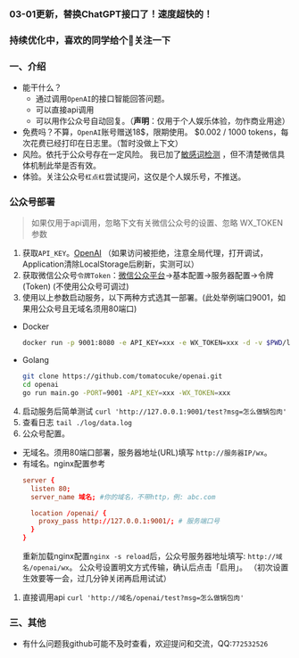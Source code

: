 ### 03-01更新，替换ChatGPT接口了！速度超快的！
### 持续优化中，喜欢的同学给个🌟关注一下

### 一、介绍
- 能干什么？ 
  - 通过调用`OpenAI`的接口智能回答问题。
  - 可以直接api调用
  - 可以用作公众号自动回复。（**声明**：仅用于个人娱乐体验，勿作商业用途）
- 免费吗？不算，`OpenAI`账号赠送18$，限期使用。 $0.002 / 1000 tokens，每次花费已经打印在日志里。（暂时没做上下文）
- 风险。依托于公众号存在一定风险。 我已加了[敏感词检测](https://github.com/tomatocuke/sieve) ，但不清楚微信具体机制此举是否有效。
- 体验。关注公众号`杠点杠`尝试提问，这仅是个人娱乐号，不推送。


### 公众号部署
> 如果仅用于api调用，忽略下文有关微信公众号的设置、忽略 WX_TOKEN 参数
1. 获取`API_KEY`。[OpenAI](https://beta.openai.com/account/api-keys) （如果访问被拒绝，注意全局代理，打开调试，Application清除LocalStorage后刷新，实测可以）
2. 获取微信公众号`令牌Token`：[微信公众平台](https://mp.weixin.qq.com/)->基本配置->服务器配置->令牌(Token)  (不使用公众号可调过)
3. 使用以上参数启动服务，以下两种方式选其一部署。(此处举例端口9001，如果用公众号且无域名须用80端口)
  - Docker
    ```bash
    docker run -p 9001:8080 -e API_KEY=xxx -e WX_TOKEN=xxx -d -v $PWD/log:/app/log tomatocuke/openai
    ```
  - Golang
    ```bash 
    git clone https://github.com/tomatocuke/openai.git
    cd openai
    go run main.go -PORT=9001 -API_KEY=xxx -WX_TOKEN=xxx 
    ```
4. 启动服务后简单测试 `curl 'http://127.0.0.1:9001/test?msg=怎么做锅包肉'` 
5. 查看日志 `tail ./log/data.log`
6. 公众号配置。 
  - 无域名。须用80端口部署，服务器地址(URL)填写 `http://服务器IP/wx`。
  - 有域名。nginx配置参考
    ```conf
    server {
      listen 80;
      server_name 域名; #你的域名，不带http，例: abc.com

      location /openai/ {
        proxy_pass http://127.0.0.1:9001/; # 服务端口号
      }
    }
    ```
    重新加载nginx配置`nginx -s reload`后，公众号服务器地址填写: `http://域名/openai/wx`。
    公众号设置明文方式传输，确认后点击「启用」。 （初次设置生效要等一会，过几分钟关闭再启用试试）
1. 直接调用api `curl 'http://域名/openai/test?msg=怎么做锅包肉'`
    

### 三、其他
- 有什么问题我github可能不及时查看，欢迎提问和交流，QQ:`772532526`
